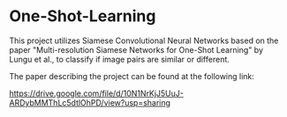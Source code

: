 # One-Shot-Learning
This project utilizes Siamese Convolutional Neural Networks based on the paper "Multi-resolution Siamese Networks for One-Shot Learning" by Lungu et al., to classify if image pairs are similar or different.

The paper describing the project can be found at the following link:

https://drive.google.com/file/d/10N1NrKjJ5UuJ-ARDybMMThLc5dtlOhPD/view?usp=sharing
